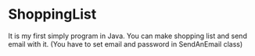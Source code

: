 # ShoppingList
It is my first simply program in Java. You can make shopping list and send email with it. (You have to set email and password in SendAnEmail class)
